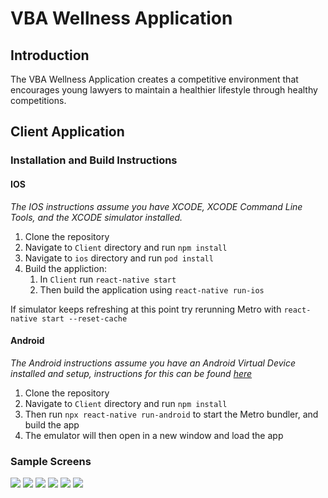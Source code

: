 # VBA Wellness Application

## Introduction


The VBA Wellness Application creates a competitive environment that encourages young lawyers to maintain a healthier lifestyle through healthy competitions.

## Client Application


### Installation and Build Instructions

#### IOS

_The IOS instructions assume you have XCODE, XCODE Command Line Tools, and the XCODE simulator installed._

1. Clone the repository
2. Navigate to `Client` directory and run `npm install`
3. Navigate to `ios` directory and run `pod install`
4. Build the appliction:
   1. In `Client` run `react-native start`
   2. Then build the application using `react-native run-ios`

If simulator keeps refreshing at this point try rerunning Metro with `react-native start --reset-cache`

#### Android
_The Android instructions assume you have an Android Virtual Device installed and setup, instructions for this can be found [here](https://reactnative.dev/docs/environment-setup)_

1. Clone the repository
2. Navigate to `Client` directory and run `npm install`
3. Then run `npx react-native run-android` to start the Metro bundler, and build the app
4. The emulator will then open in a new window and load the app

### Sample Screens
![](./img/login.png)
![](./img/activities.png)
![](./img/completeactivity.png)
![](./img/leaderboard.png)
![](./img/startcomp.png)
![](./img/admin.png)
